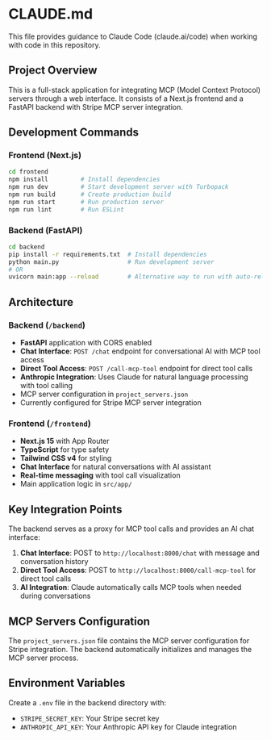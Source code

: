 # CLAUDE.md

This file provides guidance to Claude Code (claude.ai/code) when working with code in this repository.

## Project Overview

This is a full-stack application for integrating MCP (Model Context Protocol) servers through a web interface. It consists of a Next.js frontend and a FastAPI backend with Stripe MCP server integration.

## Development Commands

### Frontend (Next.js)
```bash
cd frontend
npm install         # Install dependencies
npm run dev         # Start development server with Turbopack
npm run build       # Create production build
npm run start       # Run production server
npm run lint        # Run ESLint
```

### Backend (FastAPI)
```bash
cd backend
pip install -r requirements.txt  # Install dependencies
python main.py                   # Run development server
# OR
uvicorn main:app --reload        # Alternative way to run with auto-reload
```

## Architecture

### Backend (`/backend`)
- **FastAPI** application with CORS enabled
- **Chat Interface**: `POST /chat` endpoint for conversational AI with MCP tool access
- **Direct Tool Access**: `POST /call-mcp-tool` endpoint for direct tool calls
- **Anthropic Integration**: Uses Claude for natural language processing with tool calling
- MCP server configuration in `project_servers.json`
- Currently configured for Stripe MCP server integration

### Frontend (`/frontend`)
- **Next.js 15** with App Router
- **TypeScript** for type safety
- **Tailwind CSS v4** for styling
- **Chat Interface** for natural conversations with AI assistant
- **Real-time messaging** with tool call visualization
- Main application logic in `src/app/`

## Key Integration Points

The backend serves as a proxy for MCP tool calls and provides an AI chat interface:

1. **Chat Interface**: POST to `http://localhost:8000/chat` with message and conversation history
2. **Direct Tool Access**: POST to `http://localhost:8000/call-mcp-tool` for direct tool calls
3. **AI Integration**: Claude automatically calls MCP tools when needed during conversations

## MCP Servers Configuration

The `project_servers.json` file contains the MCP server configuration for Stripe integration. The backend automatically initializes and manages the MCP server process.

## Environment Variables

Create a `.env` file in the backend directory with:
- `STRIPE_SECRET_KEY`: Your Stripe secret key
- `ANTHROPIC_API_KEY`: Your Anthropic API key for Claude integration